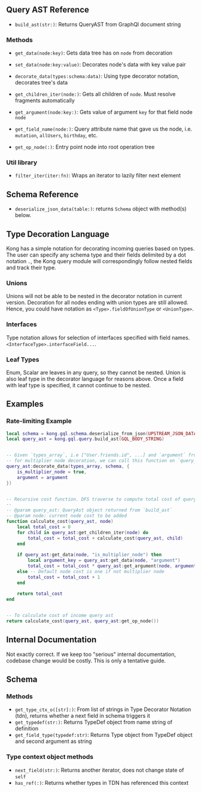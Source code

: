 
## Query AST Reference

* `build_ast(str:)`: Returns QueryAST from GraphQl document string


### Methods

* `get_data(node:key)`:  Gets data tree has on `node` from decoration
* `set_data(node:key:value)`: Decorates node's data with key value pair 
* `decorate_data(types:schema:data)`: Using type decorator notation, decorates tree's data 
* `get_children_iter(node:)`: Gets all children of `node`. Must resolve fragments automatically
* `get_argument(node:key:)`: Gets value of argument `key` for that field node `node`
* `get_field_name(node:)`: Query attribute name that gave us the node, i.e. `mutation`, `allUsers`, `birthday`, etc.

* `get_op_node(:)`: Entry point node into root operation tree


### Util library

* `filter_iter(iter:fn)`: Wraps an iterator to lazily filter next element


## Schema Reference

* `deserialize_json_data(table:)`: returns `Schema` object with method(s) below.


## Type Decoration Language
Kong has a simple notation for decorating incoming queries based on types.
The user can specify any schema type <Type> and their fields delimited by a dot notation `.`,
the Kong query module will correspondingly follow nested fields and track their type.

### Unions
Unions will not be able to be nested in the decorator notation in current version. 
Decoration for all nodes ending with union types are still allowed. Hence, you could have notation as
`<Type>.fieldOfUnionType` or `<UnionType>`.

### Interfaces
Type notation allows for selection of interfaces specified with field names. 
`<InterfaceType>.interfaceField...`.

### Leaf Types
Enum, Scalar are leaves in any query, so they cannot be nested. Union is also leaf type in the 
decorator language for reasons above. Once a field with leaf type is specified, it cannot continue to be nested.

## Examples



### Rate-limiting Example
```lua
local schema = kong.gql.schema.deserialize_from_json(UPSTREAM_JSON_DATA_TABLE)
local query_ast = kong.gql.query.build_ast(GQL_BODY_STRING)


-- Given `types_array`, i.e ["User.friends.id", ...] and `argument` from HTTP Admin API
-- for multiplier node decoration, we can call this function on `query_ast`
query_ast:decorate_data(types_array, schema, {
    is_multiplier_node = true,
    argument = argument
})


-- Recursive cost function. DFS traverse to compute total cost of query tree
-- 
-- @param query_ast: QueryAst object returned from `build_ast`
-- @param node: current node cost to be added
function calculate_cost(query_ast, node)
    local total_cost = 0
    for child in query_ast:get_children_iter(node) do
        total_cost = total_cost + calculate_cost(query_ast, child)
    end    
    
    if query_ast:get_data(node, "is_multiplier_node") then
        local argument_key = query_ast:get_data(node, "argument")
        total_cost = total_cost * query_ast:get_argument(node, argument_key)
    else -- Default node cost is one if not multiplier node 
        total_cost = total_cost + 1 
    end
    
    return total_cost
end


-- To calculate cost of income query ast
return calculate_cost(query_ast, query_ast:get_op_node())  
```

## Internal Documentation
Not exactly correct. If we keep too "serious" internal documentation, codebase 
change would be costly. This is only a tentative guide.

## Schema

### Methods

* `get_type_ctx_o([str]:)`: From list of strings in Type Decorator Notation (tdn), returns
whether a next field in schema triggers it
* `get_typedef(str:)`: Returns TypeDef object from name string of definition
* `get_field_type(typedef:str)`: Returns Type object from TypeDef object and second argument as string

### Type context object methods

* `next_field(str:)`: Returns another iterator, does not change state of `self`
* `has_ref(:)`: Returns whether types in TDN has referenced this context

